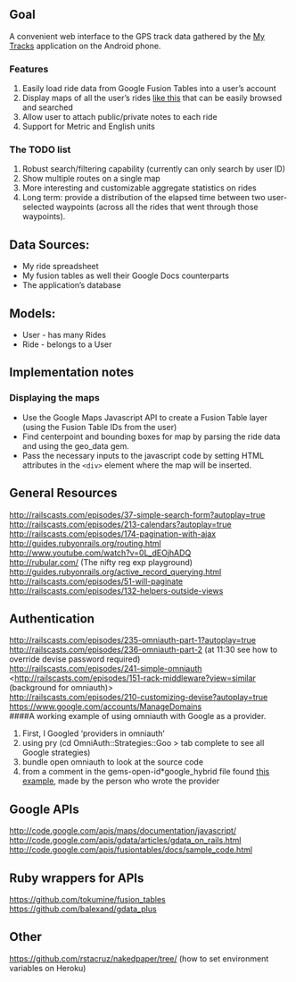 ## Goal
A convenient web interface to the GPS track data gathered by the [My Tracks](http://mytracks.appspot.com/) application on the Android phone.  

### Features
1. Easily load ride data from Google Fusion Tables into a user’s account
2. Display maps of all the user’s rides [like this](http://maps.google.com/maps/ms?msa=0&msid=216635579959815109659.0004acea80b8bb4f5d6db) that can be easily browsed and searched
3. Allow user to attach public/private notes to each ride
4. Support for Metric and English units


### The TODO list
1. Robust search/filtering capability (currently can only search by user ID)
2. Show multiple routes on a single map
3. More interesting and customizable aggregate statistics on rides
4. Long term: provide a distribution of the elapsed time between two user-selected waypoints (across all the rides that went through those waypoints).  


## Data Sources:
- My ride spreadsheet
- My fusion tables as well their Google Docs counterparts
- The application’s database

## Models:
- User - has many Rides
- Ride - belongs to a User

## Implementation notes
### Displaying the maps
- Use the Google Maps Javascript API to create a Fusion Table layer (using the Fusion Table IDs from the user)
- Find centerpoint and bounding boxes for map by parsing the ride data and using the geo_data gem.
- Pass the necessary inputs to the javascript code by setting HTML attributes in the `<div>` element where the map will be inserted.

## General Resources ##
<http://railscasts.com/episodes/37-simple-search-form?autoplay=true>  
<http://railscasts.com/episodes/213-calendars?autoplay=true>  
<http://railscasts.com/episodes/174-pagination-with-ajax>  
<http://guides.rubyonrails.org/routing.html>  
<http://www.youtube.com/watch?v=0L_dEOjhADQ>  
<http://rubular.com/> (The nifty reg exp playground)  
<http://guides.rubyonrails.org/active_record_querying.html>  
<http://railscasts.com/episodes/51-will-paginate>  
<http://railscasts.com/episodes/132-helpers-outside-views>  

## Authentication
<http://railscasts.com/episodes/235-omniauth-part-1?autoplay=true>  
<http://railscasts.com/episodes/236-omniauth-part-2> (at 11:30 see how to override devise password required)  
<http://railscasts.com/episodes/241-simple-omniauth>
<http://railscasts.com/episodes/151-rack-middleware?view=similar (background for omniauth)>  
<http://railscasts.com/episodes/210-customizing-devise?autoplay=true>  
<https://www.google.com/accounts/ManageDomains>  
####A working example of using omniauth with Google as a provider.  
1. First, I Googled ‘providers in omniauth’
2. using pry (cd OmniAuth::Strategies::Goo > tab complete to see all Google strategies)
3. bundle open omniauth to look at the source code
4. from a comment in the gems-open-id\*google\_hybrid file found [this example](https://github.com/boyvanamstel/Google-Hybrid-Omniauth-implementation), made by the person who wrote the provider  

## Google APIs
<http://code.google.com/apis/maps/documentation/javascript/>  
<http://code.google.com/apis/gdata/articles/gdata_on_rails.html>  
<http://code.google.com/apis/fusiontables/docs/sample_code.html>  

## Ruby wrappers for APIs
<https://github.com/tokumine/fusion_tables>  
<https://github.com/balexand/gdata_plus>  

## Other
<https://github.com/rstacruz/nakedpaper/tree/> (how to set environment variables on Heroku)  

